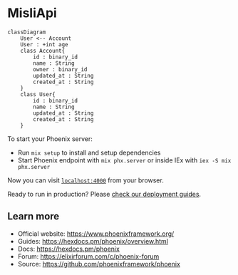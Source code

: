 # MisliApi


```mermaid
classDiagram
    User <-- Account
    User : +int age
    class Account{
        id : binary_id
        name : String
        owner : binary_id
        updated_at : String
        created_at : String
    }
    class User{
        id : binary_id
        name : String
        updated_at : String
        created_at : String
    }
```

To start your Phoenix server:

  * Run `mix setup` to install and setup dependencies
  * Start Phoenix endpoint with `mix phx.server` or inside IEx with `iex -S mix phx.server`

Now you can visit [`localhost:4000`](http://localhost:4000) from your browser.

Ready to run in production? Please [check our deployment guides](https://hexdocs.pm/phoenix/deployment.html).

## Learn more

  * Official website: https://www.phoenixframework.org/
  * Guides: https://hexdocs.pm/phoenix/overview.html
  * Docs: https://hexdocs.pm/phoenix
  * Forum: https://elixirforum.com/c/phoenix-forum
  * Source: https://github.com/phoenixframework/phoenix
